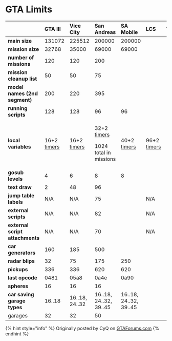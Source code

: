 # GTA Limits

<table>
  <thead>
    <tr>
      <th style="text-align:left"></th>
      <th style="text-align:left">GTA III</th>
      <th style="text-align:left">Vice City</th>
      <th style="text-align:left">San Andreas</th>
      <th style="text-align:left">SA Mobile</th>
      <th style="text-align:left">LCS</th>
      <th style="text-align:left">VCS</th>
    </tr>
  </thead>
  <tbody>
    <tr>
      <td style="text-align:left"><b>main size</b>
      </td>
      <td style="text-align:left">131072</td>
      <td style="text-align:left">225512</td>
      <td style="text-align:left">200000</td>
      <td style="text-align:left">200000</td>
      <td style="text-align:left"></td>
      <td style="text-align:left"></td>
    </tr>
    <tr>
      <td style="text-align:left"><b>mission size</b>
      </td>
      <td style="text-align:left">32768</td>
      <td style="text-align:left">35000</td>
      <td style="text-align:left">69000</td>
      <td style="text-align:left">69000</td>
      <td style="text-align:left"></td>
      <td style="text-align:left"></td>
    </tr>
    <tr>
      <td style="text-align:left"><b>number of missions</b>
      </td>
      <td style="text-align:left">120</td>
      <td style="text-align:left">120</td>
      <td style="text-align:left">200</td>
      <td style="text-align:left"></td>
      <td style="text-align:left"></td>
      <td style="text-align:left"></td>
    </tr>
    <tr>
      <td style="text-align:left"><b>mission cleanup list</b>
      </td>
      <td style="text-align:left">50</td>
      <td style="text-align:left">50</td>
      <td style="text-align:left">75</td>
      <td style="text-align:left"></td>
      <td style="text-align:left"></td>
      <td style="text-align:left"></td>
    </tr>
    <tr>
      <td style="text-align:left"><b>model names (2nd segment)</b>
      </td>
      <td style="text-align:left">200</td>
      <td style="text-align:left">220</td>
      <td style="text-align:left">395</td>
      <td style="text-align:left"></td>
      <td style="text-align:left"></td>
      <td style="text-align:left"></td>
    </tr>
    <tr>
      <td style="text-align:left"><b>running scripts</b>
      </td>
      <td style="text-align:left">128</td>
      <td style="text-align:left">128</td>
      <td style="text-align:left">96</td>
      <td style="text-align:left">96</td>
      <td style="text-align:left"></td>
      <td style="text-align:left"></td>
    </tr>
    <tr>
      <td style="text-align:left"><b>local variables</b>
      </td>
      <td style="text-align:left">16+2 <a href="../coding/variables.md#timer-variables">timers</a>
      </td>
      <td style="text-align:left">16+2 <a href="../coding/variables.md#timer-variables">timers</a>
      </td>
      <td style="text-align:left">
        <p>32+2 <a href="../coding/variables.md#timer-variables">timers</a>
        </p>
        <p>1024 total in missions</p>
      </td>
      <td style="text-align:left">40+2 <a href="../coding/variables.md#timer-variables">timers</a>
      </td>
      <td style="text-align:left">96+2 <a href="../coding/variables.md#timer-variables">timers</a>
      </td>
      <td style="text-align:left"></td>
    </tr>
    <tr>
      <td style="text-align:left"><b>gosub levels</b>
      </td>
      <td style="text-align:left">4</td>
      <td style="text-align:left">6</td>
      <td style="text-align:left">8</td>
      <td style="text-align:left">8</td>
      <td style="text-align:left"></td>
      <td style="text-align:left"></td>
    </tr>
    <tr>
      <td style="text-align:left"><b>text draw</b>
      </td>
      <td style="text-align:left">2</td>
      <td style="text-align:left">48</td>
      <td style="text-align:left">96</td>
      <td style="text-align:left"></td>
      <td style="text-align:left"></td>
      <td style="text-align:left"></td>
    </tr>
    <tr>
      <td style="text-align:left"><b>jump table labels</b>
      </td>
      <td style="text-align:left">N/A</td>
      <td style="text-align:left">N/A</td>
      <td style="text-align:left">75</td>
      <td style="text-align:left"></td>
      <td style="text-align:left">N/A</td>
      <td style="text-align:left"></td>
    </tr>
    <tr>
      <td style="text-align:left"><b>external scripts</b>
      </td>
      <td style="text-align:left">N/A</td>
      <td style="text-align:left">N/A</td>
      <td style="text-align:left">82</td>
      <td style="text-align:left"></td>
      <td style="text-align:left">N/A</td>
      <td style="text-align:left"></td>
    </tr>
    <tr>
      <td style="text-align:left"><b>external script attachments</b>
      </td>
      <td style="text-align:left">N/A</td>
      <td style="text-align:left">N/A</td>
      <td style="text-align:left">70</td>
      <td style="text-align:left"></td>
      <td style="text-align:left">N/A</td>
      <td style="text-align:left"></td>
    </tr>
    <tr>
      <td style="text-align:left"><b>car generators</b>
      </td>
      <td style="text-align:left">160</td>
      <td style="text-align:left">185</td>
      <td style="text-align:left">500</td>
      <td style="text-align:left"></td>
      <td style="text-align:left"></td>
      <td style="text-align:left"></td>
    </tr>
    <tr>
      <td style="text-align:left"><b>radar blips</b>
      </td>
      <td style="text-align:left">32</td>
      <td style="text-align:left">75</td>
      <td style="text-align:left">175</td>
      <td style="text-align:left">250</td>
      <td style="text-align:left"></td>
      <td style="text-align:left"></td>
    </tr>
    <tr>
      <td style="text-align:left"><b>pickups</b>
      </td>
      <td style="text-align:left">336</td>
      <td style="text-align:left">336</td>
      <td style="text-align:left">620</td>
      <td style="text-align:left">620</td>
      <td style="text-align:left"></td>
      <td style="text-align:left"></td>
    </tr>
    <tr>
      <td style="text-align:left"><b>last opcode</b>
      </td>
      <td style="text-align:left">0481</td>
      <td style="text-align:left">05a8</td>
      <td style="text-align:left">0a4e</td>
      <td style="text-align:left">0a90</td>
      <td style="text-align:left"></td>
      <td style="text-align:left"></td>
    </tr>
    <tr>
      <td style="text-align:left"><b>spheres</b>
      </td>
      <td style="text-align:left">16</td>
      <td style="text-align:left">16</td>
      <td style="text-align:left">16</td>
      <td style="text-align:left"></td>
      <td style="text-align:left"></td>
      <td style="text-align:left"></td>
    </tr>
    <tr>
      <td style="text-align:left"><b>car saving garage types</b>
      </td>
      <td style="text-align:left">16..18</td>
      <td style="text-align:left">16..18, 24..32</td>
      <td style="text-align:left">16..18, 24..32, 39..45</td>
      <td style="text-align:left">16..18, 24..32, 39..45</td>
      <td style="text-align:left"></td>
      <td style="text-align:left"></td>
    </tr>
    <tr>
      <td style="text-align:left">garages</td>
      <td style="text-align:left">32</td>
      <td style="text-align:left">32</td>
      <td style="text-align:left">50</td>
      <td style="text-align:left"></td>
      <td style="text-align:left"></td>
      <td style="text-align:left"></td>
    </tr>
  </tbody>
</table>

{% hint style="info" %}
Originally posted by CyQ on [GTAForums.com](http://www.gtaforums.com/index.php?showtopic=213017&view=findpost&p=3145932)
{% endhint %}



